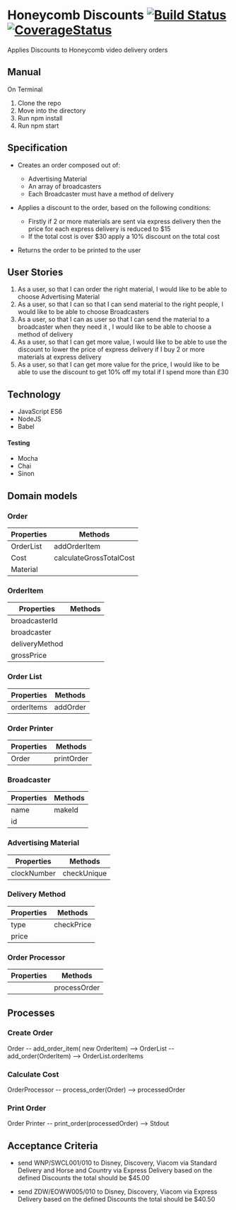 # Honeycomb Discounts [![Build Status](https://travis-ci.org/Taziva/honeycomb-discount.svg?branch=master)](https://travis-ci.org/Taziva/honeycomb-discount) [![CoverageStatus](https://coveralls.io/repos/github/Taziva/honeycomb-discount/badge.svg?branch=setup)](https://coveralls.io/github/Taziva/honeycomb-discount?branch=setup)
Applies Discounts to Honeycomb video delivery orders

## Manual
On Terminal
1. Clone the repo
2. Move into the directory
3. Run npm install
4. Run npm start

## Specification
* Creates an order composed out of:
  * Advertising Material
  * An array of broadcasters
  * Each Broadcaster must have a method of delivery

* Applies a discount to the order, based on the following conditions:
  * Firstly if 2 or more materials are sent via express delivery then the price for each express delivery is reduced to $15
  * If the total cost is over $30 apply a 10% discount on the total cost

* Returns the order to be printed to the user

## User Stories

1. As a user, so that I can order the right material, I would like to be able to choose Advertising Material
2. As a user, so that I can so that I can send material to the right people, I would like to be able to choose Broadcasters
3. As a user, so that I can as user so that I can send the material to a broadcaster when they need it , I would like to be able to choose a method of delivery
4. As a user, so that I can get more value, I would like to be able to use the discount to lower the price of express delivery if I buy 2 or more materials at express delivery
5. As a user, so that I can get more value for the price, I would like to be able to use the discount to get 10% off my total if I spend more than £30

## Technology

* JavaScript ES6
* NodeJS
* Babel

#### Testing
* Mocha
* Chai
* Sinon

## Domain models

### Order

|Properties|Methods|
|----------|-------|
|OrderList|addOrderItem|
|Cost|calculateGrossTotalCost|
|Material||

### OrderItem

|Properties| Methods|
|----------|--------|
|broadcasterId||
|broadcaster||
|deliveryMethod||
|grossPrice||

### Order List

|Properties|Methods|
|----------|-------|
|orderItems|addOrder|


### Order Printer

|Properties|Methods|
|----------|-------|
|Order|printOrder|

### Broadcaster
|Properties|Methods|
|----------|-------|
| name|makeId|
| id||

### Advertising Material
|Properties|Methods|
|----------|-------|
|clockNumber|checkUnique|

### Delivery Method
|Properties|Methods|
|----------|-------|
|type|checkPrice|
|price||

### Order Processor
|Properties|Methods|
|----------|-------|
||processOrder|

## Processes

### Create Order
Order -- add_order_item( new OrderItem) --> OrderList -- add_order(OrderItem) --> OrderList.orderItems

### Calculate Cost
OrderProcessor -- process_order(Order) --> processedOrder

### Print Order
Order Printer -- print_order(processedOrder) --> Stdout

## Acceptance Criteria
* send WNP/SWCL001/010 to Disney, Discovery, Viacom via Standard Delivery and Horse and Country via Express Delivery based on the defined Discounts the total should be $45.00

* send ZDW/EOWW005/010 to Disney, Discovery, Viacom via Express Delivery based on the defined Discounts the total should be $40.50
